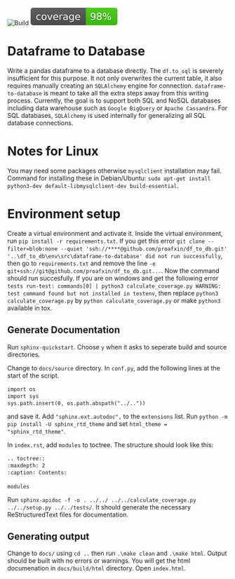 ![Build](https://github.com/proafxin/df_to_db/actions/workflows/build.yml/badge.svg)
![codecov](https://github.com/proafxin/df_to_db/blob/develop/coverage.svg)

# Dataframe to Database

Write a pandas dataframe to a database directly. The `df.to_sql` is severely insufficient for this purpose. It not only overwrites the current table, it also requires manually creating an `SQLAlchemy` engine for connection. `dataframe-to-database` is meant to take all the extra steps away from this writing process. Currently, the goal is to support both SQL and NoSQL databases including data warehouse such as `Google BigQuery` or `Apache Cassandra`. For SQL databases, `SQLAlchemy` is used internally for generalizing all SQL database connections.


# Notes for Linux

You may need some packages otherwise `mysqlclient` installation may fail. Command for installing these in Debian/Ubuntu: `sudo apt-get install python3-dev default-libmysqlclient-dev build-essential`.


# Environment setup

Create a virtual environment and activate it. Inside the virtual environment, run `pip install -r requirements.txt`. If you get this error `git clone --filter=blob:none --quiet 'ssh://****@github.com/proafxin/df_to_db.git' '..\df_to_db\env\src\dataframe-to-database' did not run successfully`, then go to `requirements.txt` and remove the line `-e git+ssh://git@github.com/proafxin/df_to_db.git...`. Now the command should run succesfully. If you are on windows and get the following error `tests run-test: commands[0] | python3 calculate_coverage.py WARNING: test command found but not installed in testenv`, then replace `python3 calculate_coverage.py` by `python calculate_coverage.py` or make `python3` available in tox.



## Generate Documentation


Run `sphinx-quickstart`. Choose `y` when it asks to seperate build and source directories.

Change to `docs/source` directory. In `conf.py`, add the following lines at the start of the script. 

    
    import os
    import sys
    sys.path.insert(0, os.path.abspath("../.."))
    
and save it. Add `"sphinx.ext.autodoc",` to the `extensions` list. Run `python -m pip install -U sphinx_rtd_theme` and set `html_theme = "sphinx_rtd_theme"`.

In `index.rst`, add `modules` to toctree. The structure should look like this:

    
    .. toctree::
    :maxdepth: 2
    :caption: Contents:

    modules
    

Run `sphinx-apidoc -f -o . ../../ ../../calculate_coverage.py  ../../setup.py ../../tests/`. It should generate the necessary ReStructuredText files for documentation.

## Generating output
Change to `docs/` using `cd ..` then run `.\make clean` and `.\make html`. Output should be built with no errors or warnings. You will get the html documenation in `docs/build/html` directory. Open `index.html`.
